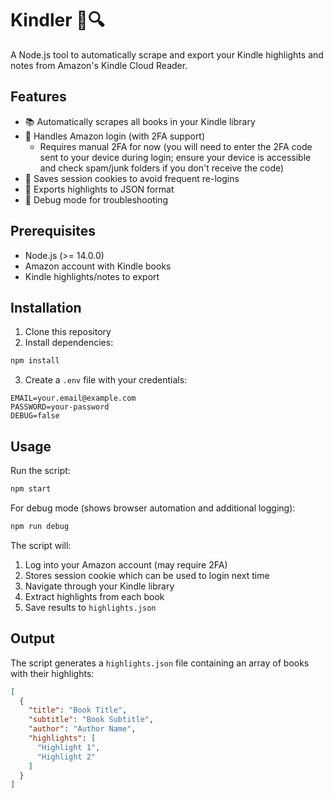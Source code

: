 # Kindler 📖🔍

A Node.js tool to automatically scrape and export your Kindle highlights and notes from Amazon's Kindle Cloud Reader.

## Features

- 📚 Automatically scrapes all books in your Kindle library
- 🔐 Handles Amazon login (with 2FA support)
  - Requires manual 2FA for now (you will need to enter the 2FA code sent to your device during login; ensure your device is accessible and check spam/junk folders if you don't receive the code)
- 🍪 Saves session cookies to avoid frequent re-logins
- 📝 Exports highlights to JSON format
- 🐛 Debug mode for troubleshooting

## Prerequisites

- Node.js (>= 14.0.0)
- Amazon account with Kindle books
- Kindle highlights/notes to export

## Installation

1. Clone this repository
2. Install dependencies:
```bash
npm install
```
3. Create a `.env` file with your credentials:
```properties
EMAIL=your.email@example.com
PASSWORD=your-password
DEBUG=false
```

## Usage

Run the script:

```bash
npm start
```

For debug mode (shows browser automation and additional logging):

```bash
npm run debug
```

The script will:

1. Log into your Amazon account (may require 2FA)
2. Stores session cookie which can be used to login next time
3. Navigate through your Kindle library
4. Extract highlights from each book
5. Save results to `highlights.json`

## Output

The script generates a `highlights.json` file containing an array of books with their highlights:

```json
[
  {
    "title": "Book Title",
    "subtitle": "Book Subtitle",
    "author": "Author Name",
    "highlights": [
      "Highlight 1",
      "Highlight 2"
    ]
  }
]
```
